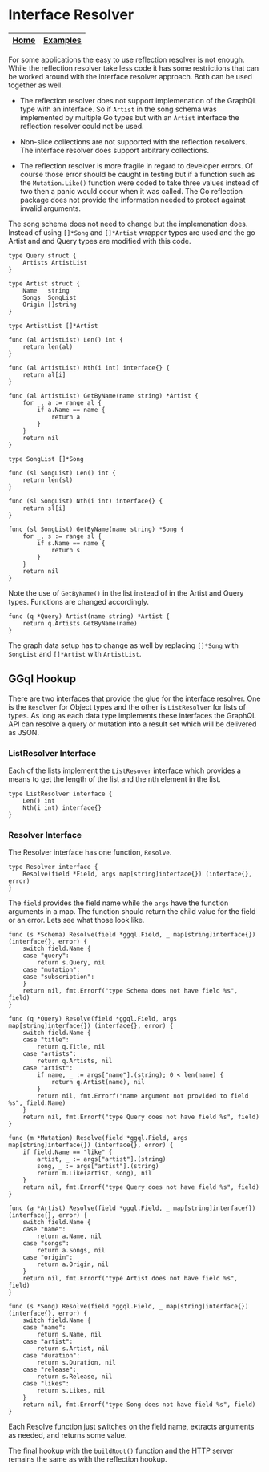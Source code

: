 # Interface Resolver

| [Home](../../README.md) | [Examples](../README.md) |
| ----------------------- | ------------------------ |

For some applications the easy to use reflection resolver is not
enough. While the reflection resolver take less code it has some
restrictions that can be worked around with the interface resolver
approach. Both can be used together as well.

* The reflection resolver does not support implemenation of the
  GraphQL type with an interface. So if `Artist` in the song schema
  was implemented by multiple Go types but with an `Artist` interface
  the reflection resolver could not be used.

* Non-slice collections are not supported with the reflection
  resolvers. The interface resolver does support arbitrary
  collections.

* The reflection resolver is more fragile in regard to developer
  errors. Of course those error should be caught in testing but if a
  function such as the `Mutation.Like()` function were coded to take
  three values instead of two then a panic would occur when it was
  called. The Go reflection package does not provide the information
  needed to protect against invalid arguments.

The song schema does not need to change but the implemenation
does. Instead of using `[]*Song` and `[]*Artist` wrapper types are
used and the go Artist and and Query types are modified with this
code.

```golang
type Query struct {
	Artists ArtistList
}

type Artist struct {
	Name   string
	Songs  SongList
	Origin []string
}

type ArtistList []*Artist

func (al ArtistList) Len() int {
	return len(al)
}

func (al ArtistList) Nth(i int) interface{} {
	return al[i]
}

func (al ArtistList) GetByName(name string) *Artist {
	for _, a := range al {
		if a.Name == name {
			return a
		}
	}
	return nil
}

type SongList []*Song

func (sl SongList) Len() int {
	return len(sl)
}

func (sl SongList) Nth(i int) interface{} {
	return sl[i]
}

func (sl SongList) GetByName(name string) *Song {
	for _, s := range sl {
		if s.Name == name {
			return s
		}
	}
	return nil
}
```

Note the use of `GetByName()` in the list instead of in the Artist and
Query types. Functions are changed accordingly.

```golang
func (q *Query) Artist(name string) *Artist {
	return q.Artists.GetByName(name)
}
```

The graph data setup has to change as well by replacing `[]*Song` with
`SongList` and `[]*Artist` with `ArtistList`.

## GGql Hookup

There are two interfaces that provide the glue for the interface
resolver. One is the `Resolver` for Object types and the other is
`ListResolver` for lists of types. As long as each data type
implements these interfaces the GraphQL API can resolve a query or
mutation into a result set which will be delivered as JSON.

### ListResolver Interface

Each of the lists implement the `ListResover` interface which provides
a means to get the length of the list and the nth element in the list.

```golang
type ListResolver interface {
	Len() int
	Nth(i int) interface{}
}
```

### Resolver Interface

The Resolver interface has one function, `Resolve`.

```golang
type Resolver interface {
	Resolve(field *Field, args map[string]interface{}) (interface{}, error)
}
```

The `field` provides the field name while the `args` have the function
arguments in a map. The function should return the child value for the
field or an error. Lets see what those look like.

```golang
func (s *Schema) Resolve(field *ggql.Field, _ map[string]interface{}) (interface{}, error) {
	switch field.Name {
	case "query":
		return s.Query, nil
	case "mutation":
	case "subscription":
	}
	return nil, fmt.Errorf("type Schema does not have field %s", field)
}

func (q *Query) Resolve(field *ggql.Field, args map[string]interface{}) (interface{}, error) {
	switch field.Name {
	case "title":
		return q.Title, nil
	case "artists":
		return q.Artists, nil
	case "artist":
		if name, _ := args["name"].(string); 0 < len(name) {
			return q.Artist(name), nil
		}
		return nil, fmt.Errorf("name argument not provided to field %s", field.Name)
	}
	return nil, fmt.Errorf("type Query does not have field %s", field)
}

func (m *Mutation) Resolve(field *ggql.Field, args map[string]interface{}) (interface{}, error) {
	if field.Name == "like" {
		artist, _ := args["artist"].(string)
		song, _ := args["artist"].(string)
		return m.Like(artist, song), nil
	}
	return nil, fmt.Errorf("type Query does not have field %s", field)
}

func (a *Artist) Resolve(field *ggql.Field, _ map[string]interface{}) (interface{}, error) {
	switch field.Name {
	case "name":
		return a.Name, nil
	case "songs":
		return a.Songs, nil
	case "origin":
		return a.Origin, nil
	}
	return nil, fmt.Errorf("type Artist does not have field %s", field)
}

func (s *Song) Resolve(field *ggql.Field, _ map[string]interface{}) (interface{}, error) {
	switch field.Name {
	case "name":
		return s.Name, nil
	case "artist":
		return s.Artist, nil
	case "duration":
		return s.Duration, nil
	case "release":
		return s.Release, nil
	case "likes":
		return s.Likes, nil
	}
	return nil, fmt.Errorf("type Song does not have field %s", field)
}
```

Each Resolve function just switches on the field name, extracts
arguments as needed, and returns some value.

The final hookup with the `buildRoot()` function and the HTTP server
remains the same as with the reflection hookup.

